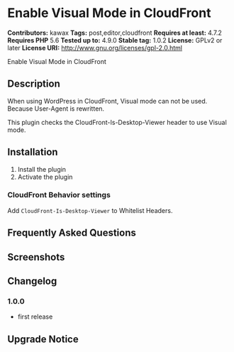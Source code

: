 # Enable Visual Mode in CloudFront #
**Contributors:** kawax
**Tags:** post,editor,cloudfront
**Requires at least:** 4.7.2
**Requires PHP** 5.6
**Tested up to:** 4.9.0
**Stable tag:** 1.0.2
**License:** GPLv2 or later
**License URI:** http://www.gnu.org/licenses/gpl-2.0.html

Enable Visual Mode in CloudFront

## Description ##
When using WordPress in CloudFront, Visual mode can not be used.
Because User-Agent is rewritten.

This plugin checks the CloudFront-Is-Desktop-Viewer header to use Visual mode.

## Installation ##

1. Install the plugin
2. Activate the plugin

### CloudFront Behavior settings ###

Add `CloudFront-Is-Desktop-Viewer` to Whitelist Headers.

## Frequently Asked Questions ##

## Screenshots ##

## Changelog ##

### 1.0.0 ###
* first release

## Upgrade Notice ##
